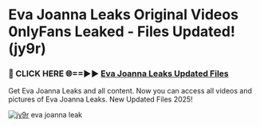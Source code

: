 # Eva Joanna Leaks Original Videos 0nlyFans Leaked - Files Updated! (jy9r)

<h3>🔴 CLICK HERE 🌐==►► <a href="https://tinyurl.com/2jnfzry5" rel="nofollow">Eva Joanna Leaks Updated Files</a></h3>

Get Eva Joanna Leaks and all content. Now you can access all videos and pictures of Eva Joanna Leaks. New Updated Files 2025!

[![jy9r](https://i.imgur.com/GyGTBgg.gif)](https://tinyurl.com/2jnfzry5)
eva joanna leak
